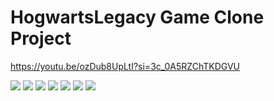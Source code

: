 # HogwartsLegacy Game Clone Project

https://youtu.be/ozDub8UpLtI?si=3c_0A5RZChTKDGVU


<img src="https://github.com/user-attachments/assets/d7c2f70f-9041-448d-bcaf-fe9dd1f522db">
<img src="https://github.com/user-attachments/assets/e0e6c734-f3ee-4f27-87f1-408f1fa88de8">
<img src="https://github.com/user-attachments/assets/4d3e727d-9965-4c37-89f5-51fa9730152e">
<img src="https://github.com/user-attachments/assets/cd3e565a-60bd-41ad-9bfe-5c0842b11d4c">
<img src="https://github.com/user-attachments/assets/c943fc11-20ec-4093-b13f-342932c5431a">
<img src="https://github.com/user-attachments/assets/e9edc7f0-76c2-4168-a2e6-810377fd0752">
<img src="https://github.com/user-attachments/assets/a0eaed6e-f10e-49ea-a0ba-51c8e4707852">

